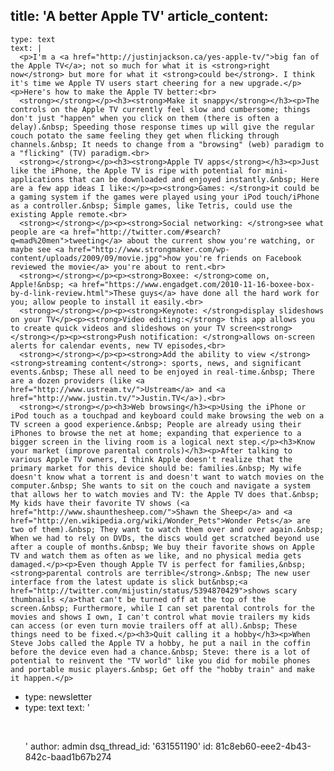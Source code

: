 title: 'A better Apple TV'
article_content:
  -
    type: text
    text: |
      <p>I'm a <a href="http://justinjackson.ca/yes-apple-tv/">big fan of the Apple TV</a>; not so much for what it is <strong>right now</strong> but more for what it <strong>could be</strong>. I think it's time we Apple TV users start cheering for a new upgrade.</p><p>Here's how to make the Apple TV better:<br>
      <strong></strong></p><h3><strong>Make it snappy</strong></h3><p>The controls on the Apple TV currently feel slow and cumbersome; things don't just "happen" when you click on them (there is often a delay).&nbsp; Speeding those response times up will give the regular couch potato the same feeling they get when flicking through channels.&nbsp; It needs to change from a "browsing" (web) paradigm to a "flicking" (TV) paradigm.<br>
      <strong></strong></p><h3><strong>Apple TV apps</strong></h3><p>Just like the iPhone, the Apple TV is ripe with potential for mini-applications that can be downloaded and enjoyed instantly.&nbsp; Here are a few app ideas I like:</p><p><strong>Games: </strong>it could be a gaming system if the games were played using your iPod touch/iPhone as a controller.&nbsp; Simple games, like Tetris, could use the existing Apple remote.<br>
      <strong></strong></p><p><strong>Social networking: </strong>see what people are <a href="http://twitter.com/#search?q=mad%20men">tweeting</a> about the current show you're watching, or maybe see <a href="http://www.strongmaker.com/wp-content/uploads/2009/09/movie.jpg">how you're friends on Facebook reviewed the movie</a> you're about to rent.<br>
      <strong></strong></p><p><strong>Boxee: </strong>come on, Apple!&nbsp; <a href="https://www.engadget.com/2010-11-16-boxee-box-by-d-link-review.html">These guys</a> have done all the hard work for you; allow people to install it easily.<br>
      <strong></strong></p><p><strong>Keynote: </strong>display slideshows on your TV</p><p><strong>Video editing:</strong> this app allows you to create quick videos and slideshows on your TV screen<strong></strong></p><p><strong>Push notification: </strong>allows on-screen alerts for calendar events, new TV episodes,<br>
      <strong></strong></p><p><strong>Add the ability to view </strong><strong>streaming content</strong>: sports, news, and significant events.&nbsp; These all need to be enjoyed in real-time.&nbsp; There are a dozen providers (like <a href="http://www.ustream.tv/">Ustream</a> and <a href="http://www.justin.tv/">Justin.TV</a>).<br>
      <strong></strong></p><h3>Web browsing</h3><p>Using the iPhone or iPod touch as a touchpad and keyboard could make browsing the web on a TV screen a good experience.&nbsp; People are already using their iPhones to browse the net at home; expanding that experience to a bigger screen in the living room is a logical next step.</p><h3>Know your market (improve parental controls)</h3><p>After talking to various Apple TV owners, I think Apple doesn't realize that the primary market for this device should be: families.&nbsp; My wife doesn't know what a torrent is and doesn't want to watch movies on the computer.&nbsp; She wants to sit on the couch and navigate a system that allows her to watch movies and TV: the Apple TV does that.&nbsp; My kids have their favorite TV shows (<a href="http://www.shaunthesheep.com/">Shawn the Sheep</a> and <a href="http://en.wikipedia.org/wiki/Wonder_Pets">Wonder Pets</a> are two of them).&nbsp; They want to watch them over and over again.&nbsp; When we had to rely on DVDs, the discs would get scratched beyond use after a couple of months.&nbsp; We buy their favorite shows on Apple TV and watch them as often as we like, and no physical media gets damaged.</p><p>Even though Apple TV is perfect for families,&nbsp;<strong>parental controls are terrible</strong>.&nbsp; The new user interface from the latest update is slick but&nbsp;<a href="http://twitter.com/mijustin/status/5394870429">shows scary thumbnails </a>that can't be turned off at the top of the screen.&nbsp; Furthermore, while I can set parental controls for the movies and shows I own, I can't control what movie trailers my kids can access (or even turn movie trailers off at all).&nbsp; These things need to be fixed.</p><h3>Quit calling it a hobby</h3><p>When Steve Jobs called the Apple TV a hobby, he put a nail in the coffin before the device even had a chance.&nbsp; Steve: there is a lot of potential to reinvent the "TV world" like you did for mobile phones and portable music players.&nbsp; Get off the "hobby train" and make it happen.</p>
  -
    type: newsletter
  -
    type: text
    text: '<p> <br></p>'
author: admin
dsq_thread_id: '631551190'
id: 81c8eb60-eee2-4b43-842c-baad1b67b274
